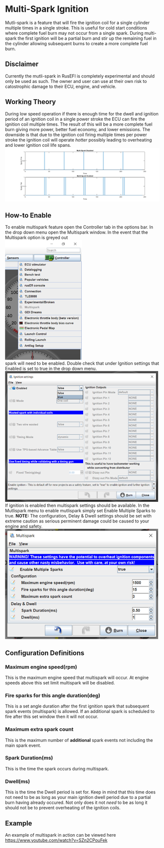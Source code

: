 # Multi-Spark Ignition   
Mutli-spark is a feature that will fire the ignition coil for a single cylinder multiple times in a single stroke. This is useful for cold start conditions where complete fuel burn may not occur from a single spark. During multi-spark the first ignition will be a partial burn and stir up the remaining fuel in the cylinder allowing subsequent burns to create a more complete fuel burn.   

## Disclaimer  
Currently the mutli-spark in RusEFI is completely experimental and should only be used as such. The owner and user can use at their own risk to catostrophic damage to their ECU, engine, and vehicle.  

## Working Theory   
During low speed operation if there is enough time for the dwell and ignition period of an ignition coil in a single power stroke the ECU can fire the ignition coil multiple times. The result of this will be a more complete fuel burn giving more power, better fuel economy, and lower emissions. The downside is that due to the ignition coil firing multiple times per power stroke the ignition coil will operate *hotter* possibly leading to overheating and lower ignition coil life spans.  
![MultisparkMatlab](Spark/Images/multisparkmatlab.png "Multi-spark theory")  

## How-to Enable  
To enable multispark feature open the Controller tab in the options bar. In the drop down menu open the Multispark window. In the event that the Multispark option is greyed out  
<img src="Spark/Images/multisparkGreyedOut.png" title="Multispark Greyed Out" width="250">  
spark will need to be enabled. Double check that under Ignition settings that Enabled is set to true in the drop down menu.  
<img src="Spark/Images/ignitionSettings.png" title="Ignition Settings" width="500">  
If ignition is enabled then multispark settings should be available. In the Mutlispark menu to enable mutlispark simply set Enable Multiple Sparks to true. **NOTE:** The configuration, Delay & Dwell settings should be set with extreme caution as serious perminent damage could be caused to your engine and safety.  
<img src="Spark/Images/multisparkSettings.png" title="Multispark Settings" width="500">  

## Configuration Definitions  
  
### **Maximum engine speed(rpm)**  
This is the maximum engine speed that multispark will occur. At engine speeds above this set limit multispark will be disabled.   

### **Fire sparks for this angle duration(deg)**  
This is a set angle duration after the first ignition spark that subsequent spark events (multispark) is allowed. If an additional spark is scheduled to fire after this set window then it will not occur.  

### **Maximum extra spark count**    
This is the maximum number of **additional** spark events not including the main spark event.   

### **Spark Duration(ms)**  
This is the time the spark occurs during multispark.   

### **Dwell(ms)**  
This is the time the Dwell period is set for. Keep in mind that this time does not need to be as long as your main ignition dwell period due to a partial burn having already occured. Not only does it not *need* to be as long it should not be to prevent overheating of the ignition coils.  

## Example  
An example of multispark in action can be viewed here https://www.youtube.com/watch?v=SZn2CPouFek  

[//]: # "Shaun Veilluex"